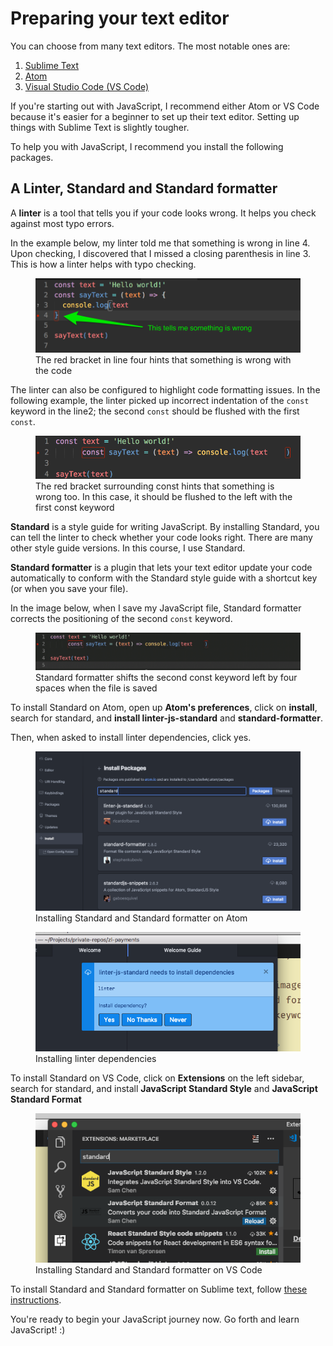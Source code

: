 # Preparing your text editor

You can choose from many text editors. The most notable ones are:

1. [Sublime Text](https://www.sublimetext.com)
2. [Atom](https://atom.io)
3. [Visual Studio Code (VS Code)](https://code.visualstudio.com)

If you're starting out with JavaScript, I recommend either Atom or VS Code because it's easier for a beginner to set up their text editor. Setting up things with Sublime Text is slightly tougher.

To help you with JavaScript, I recommend you install the following packages.

## A Linter, Standard and Standard formatter

A **linter** is a tool that tells you if your code looks wrong. It helps you check against most typo errors.

In the example below, my linter told me that something is wrong in line 4. Upon checking, I discovered that I missed a closing parenthesis in line 3. This is how a linter helps with typo checking.

<figure>
  <img src="../../images/intro/text-editor/lint.png" alt="A green arrow pointing to line four, which has a red bracket. This red bracket hints that something is wrong with the code">
  <figcaption>The red bracket in line four hints that something is wrong with the code</figcaption>
</figure>

The linter can also be configured to highlight code formatting issues. In the following example, the linter picked up incorrect indentation of the `const` keyword in the line2; the second `const` should be flushed with the first `const`.

<figure>
  <img src="../../images/intro/text-editor/lint-format.png" alt="An image showing a red bracket on the const keyword because it's indented by four spaces">
  <figcaption>The red bracket surrounding const hints that something is wrong too. In this case, it should be flushed to the left with the first const keyword</figcaption>
</figure>

**Standard** is a style guide for writing JavaScript. By installing Standard, you can tell the linter to check whether your code looks right. There are many other style guide versions. In this course, I use Standard.

**Standard formatter** is a plugin that lets your text editor update your code automatically to conform with the Standard style guide with a shortcut key (or when you save your file).

In the image below, when I save my JavaScript file, Standard formatter corrects the positioning of the second `const` keyword.

<figure>
  <img src="../../images/intro/text-editor/lint-formatting.gif" alt="An GIF that shows the second const keyword shifting left by four spaces to be flushed with the first const keyword">
  <figcaption>Standard formatter shifts the second const keyword left by four spaces when the file is saved</figcaption>
</figure>

To install Standard on Atom, open up **Atom's preferences**, click on **install**, search for standard, and **install linter-js-standard** and **standard-formatter**.

Then, when asked to install linter dependencies, click yes.

<figure>
  <img src="../../images/intro/text-editor/atom.png " alt="Atom's package install screen that shows standard and standard-formatter">
  <figcaption>Installing Standard and Standard formatter on Atom</figcaption>
</figure>

<figure>
  <img src="../../images/intro/text-editor/atom-deps.png" alt="Installing linter dependencies">
  <figcaption>Installing linter dependencies</figcaption>
</figure>

To install Standard on VS Code, click on **Extensions** on the left sidebar, search for standard, and install **JavaScript Standard Style** and **JavaScript Standard Format**

<figure>
  <img src="../../images/intro/text-editor/vs.png" alt="VS Code's extension screen that show Standard and Standard formatter">
  <figcaption>Installing Standard and Standard formatter on VS Code</figcaption>
</figure>

To install Standard and Standard formatter on Sublime text, follow [these instructions](https://zellwk.com/blog/js-env/#setting-up-a-standard-in-sublime-text).

You're ready to begin your JavaScript journey now. Go forth and learn JavaScript! :)
